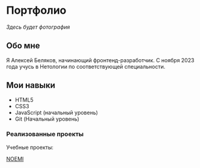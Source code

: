 # Портфолио

_Здесь будет фотография_


## Обо мне

Я Алексей Беляков, начинающий фронтенд-разработчик.
С ноября 2023 года учусь в Нетологии по соответствующей специальности.


## Мои навыки

* HTML5
* CSS3
* JavaScript (начальный уровень)
* Git (Начальный уровень)


### Реализованные проекты

Учебные проекты:

[NOEMI](https://aleksei-beliakov.github.io/mq-diplom/)